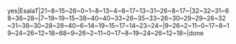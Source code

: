yes|EsalaT|21~8~15~26~0~1~8~13~4~8~17~13~31~26~8~17~|32~32~31~68~36~28~|7~19~19~15~38~40~40~33~26~35~33~26~30~29~29~26~32~31~38~30~28~28~40~6~14~19~15~17~14~23~24~|9~26~2~11~0~17~8~19~24~26~12~18~68~9~26~2~11~0~17~8~19~24~26~12~18~|done
